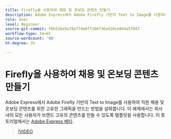 ```yaml
---
title: Firefly을 사용하여 채용 및 온보딩 콘텐츠 만들기
description: Adobe Express에서 Adobe Firefly 기반의 Text to Image를 사용하여 직원 채용 및 온보딩 콘텐츠를 위한 독특한 그래픽을 만드는 방법을 살펴보세요
role: User
level: Beginner
source-git-commit: f6b51be9a78af74e0ff166f36e610ce0d4a5f847
workflow-type: tm+mt
source-wordcount: '90'
ht-degree: 3%

---
```


# Firefly을 사용하여 채용 및 온보딩 콘텐츠 만들기

Adobe Express에서 Adobe Firefly 기반의 Text to Image를 사용하여 직원 채용 및 온보딩 콘텐츠를 위한 고유한 그래픽을 만드는 방법을 살펴봅니다. 이 예제에서는 회사 내의 모든 사용자가 브랜드 고유의 콘텐츠를 만들 수 있도록 템플릿을 사용합니다. 이 튜토리얼에서는 [Adobe Express 베타](https://www.adobe.com/express/).

>[!VIDEO](https://video.tv.adobe.com/v/3422411?quality=12&learn=on&hidetitle=true)